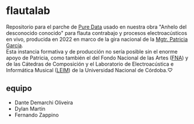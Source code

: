 # flautalab

Repositorio para el parche de [Pure Data](https://github.com/pure-data/pure-data) usado en nuestra obra "Anhelo del desconocido conocido" para flauta contrabajo y procesos electroacústicos en vivo, producida en 2022 en marco de la gira nacional de la [Mgtr. Patricia García](http://patriciagarcia.com.ar/).  
Esta instancia formativa y de producción no sería posible sin el enorme apoyo de Patricia, como también el del Fondo Nacional de las Artes ([FNA](https://fnartes.gob.ar/)) y de las Cátedras de Composición y el Laboratorio de Electroacústica e Informática Musical ([LEIM](https://artes.unc.edu.ar/centros/centros-de-transferencia/laboratorio-de-electroacustica-e-informatica-musical-l-e-i-m/)) de la Universidad Nacional de Córdoba.♡

## equipo

- Dante Demarchi Oliveira  
- Dylan Martin  
- Fernando Zappino
